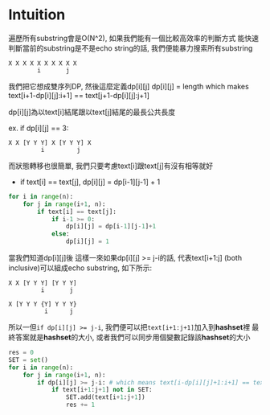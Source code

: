# Intuition

遍歷所有substring會是O(N^2), 如果我們能有一個比較高效率的判斷方式
能快速判斷當前的substring是不是echo string的話, 我們便能暴力搜索所有substring

```
X X X X X X X X X X
        i       j
```

我們把它想成雙序列DP, 然後這麼定義dp[i][j]
dp[i][j] = length which makes text[i+1-dp[i][j]:i+1] == text[j+1-dp[i][j]:j+1]

dp[i][j]為以text[i]結尾跟以text[j]結尾的最長公共長度

ex. if dp[i][j] == 3: 
```
X X [Y Y Y] X [Y Y Y] X
         i         j
```

而狀態轉移也很簡單, 我們只要考慮text[i]跟text[j]有沒有相等就好
- if text[i] == text[j], dp[i][j] = dp[i-1][j-1] + 1

```py
for i in range(n):
    for j in range(i+1, n):
        if text[i] == text[j]:
            if i-1 >= 0:
                dp[i][j] = dp[i-1][j-1]+1
            else:
                dp[i][j] = 1
```

當我們知道dp[i][j]後
這樣一來如果dp[i][j] >= j-i的話, 代表text[i+1:j] (both inclusive)可以組成echo substring, 如下所示:

```
X X [Y Y Y] [Y Y Y]
         i       j

X [Y Y Y {Y] Y Y Y}
          i      j
```

所以一但`if dp[i][j] >= j-i`, 我們便可以把`text[i+1:j+1]`加入到**hashset**裡
最終答案就是**hashset**的大小, 或者我們可以同步用個變數記錄該**hashset**的大小

```py
res = 0
SET = set()
for i in range(n):
    for j in range(i+1, n):
        if dp[i][j] >= j-i: # which means text[i-dp[i][j]+1:i+1] == text[i+1:j+1]
            if text[i+1:j+1] not in SET:
                SET.add(text[i+1:j+1])
                res += 1
```